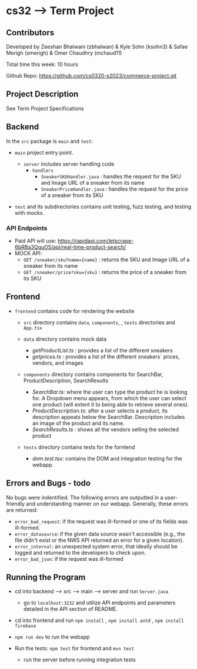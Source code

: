 # cs32 --> Term Project
## Contributors
Developed by Zeeshan Bhalwani (zbhalwan) & Kyle Sohn (ksohn3) & Safae Merigh (smerigh) & Omer Chaudhry (mchaud11)

Total time this week: 10 hours 

Github Repo: https://github.com/cs0320-s2023/commerce-project.git


## Project Description
See Term Project Specifications

## Backend
In the `src` package is `main` and `test`:
* `main` project entry point.
    * `server` includes server handling code 
        * `handlers`
          * `SneakerSKUHandler.java` : handles the request for the SKU and Image URL of a sneaker from its name
          * `SneakerPriceHandler.java` : handles the request for the price of a sneaker from its SKU
           
* `test` and its subdirectories contains unit testing, fuzz testing, and testing with mocks. 

### API Endpoints
* Paid API will use:  https://rapidapi.com/letscrape-6bRBa3QguO5/api/real-time-product-search/
* MOCK API:
  * `GET /sneaker/sku?name={name}` : returns the SKU and Image URL of a sneaker from its name
  * `GET /sneaker/price?sku={sku}` : returns the price of a sneaker from its SKU

## Frontend
* `frontend` contains code for rendering the website

  * `src` directory contains `data`, `components`, , `tests` directories and `App.tsx`

  * `data` directory contains mock data 
    * _getProductList.ts_ : provides a list of the different sneakers
    * _getprices.ts_ : provides a list of the different sneakers´ prices, vendors, and images

  * `components` directory contains components for SearchBar, ProductDescription, SearchResults
    * _SearchBar.ts_: where the user can type the product he is looking for. A Dropdown menu appears, from which the user can select one product (will extent it to being able to retrieve several ones).
    * _ProductDescription.ts_: after a user selects a product, its description appeats below the SearchBar. Description includes an image of the product and its name.
    * _SearchResults.ts_ : shows all the vendors selling the selected product 

  * `tests` directory contains tests for the forntend 
    * _dom.test.tsx_: contains the DOM and integration testing for the webapp.


## Errors and Bugs - todo
No bugs were indentified. The following errors are outputted in a user-friendly and understanding manner on our webapp. Generally, these errors are returned:
* `error_bad_request`: if the request was ill-formed or one of its fields was ill-formed.
* `error_datasource`: if the given data source wasn't accessible (e.g., the file didn't exist or the NWS API returned an error for a given location).
* `error_internal`: an unexpected system error, that ideally should be logged and returned to the developers to check upon.
* `error_bad_json`: if the request was ill-formed

## Running the Program
* cd into backend --> src --> main --> server and run `Server.java`
  * go to `localhost:3232` and utilize API endpoints and parameters detailed in the API section of README.

* cd into frontend and run `npm install` , `npm install antd` , `npm install firebase` 
* `npm run dev` to run the webapp

* Run the tests: `npm test` for frontend and `mvn test`
  * run the server before running integration tests
